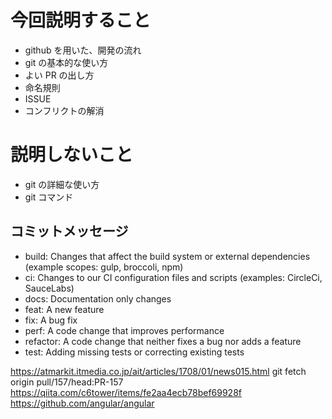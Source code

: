 # 今回説明すること

- github を用いた、開発の流れ
- git の基本的な使い方
- よい PR の出し方
- 命名規則
- ISSUE
- コンフリクトの解消

# 説明しないこと

- git の詳細な使い方
- git コマンド

## コミットメッセージ

- build: Changes that affect the build system or external dependencies (example scopes: gulp, broccoli, npm)
- ci: Changes to our CI configuration files and scripts (examples: CircleCi, SauceLabs)
- docs: Documentation only changes
- feat: A new feature
- fix: A bug fix
- perf: A code change that improves performance
- refactor: A code change that neither fixes a bug nor adds a feature
- test: Adding missing tests or correcting existing tests

https://atmarkit.itmedia.co.jp/ait/articles/1708/01/news015.html
git fetch origin pull/157/head:PR-157
https://qiita.com/c6tower/items/fe2aa4ecb78bef69928f
https://github.com/angular/angular
